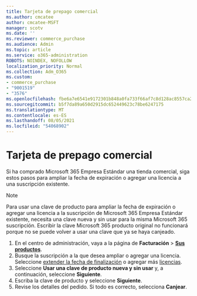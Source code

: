 ```yaml
---
title: Tarjeta de prepago comercial
ms.author: cmcatee
author: cmcatee-MSFT
manager: scotv
ms.date: ''
ms.reviewer: commerce_purchase
ms.audience: Admin
ms.topic: article
ms.service: o365-administration
ROBOTS: NOINDEX, NOFOLLOW
localization_priority: Normal
ms.collection: Adm_O365
ms.custom:
- commerce_purchase
- "9001519"
- "3576"
ms.openlocfilehash: fbe6a7e6541e9172301b848a0fa733f66af7c8d128ac8557ca2cd62cad1d06ad
ms.sourcegitcommit: b5f7da89a650d2915dc652449623c78be6247175
ms.translationtype: MT
ms.contentlocale: es-ES
ms.lasthandoff: 08/05/2021
ms.locfileid: "54068902"
---
```

# <a name="retail-prepaid-card"></a>Tarjeta de prepago comercial

Si ha comprado Microsoft 365 Empresa Estándar una tienda comercial, siga estos pasos para ampliar la fecha de expiración o agregar una licencia a una suscripción existente.

> [!NOTE]
> Para usar una clave de producto para ampliar la fecha de expiración o agregar una licencia a la suscripción de Microsoft 365 Empresa Estándar existente, necesita una clave nueva y sin usar para la misma Microsoft 365 suscripción. Escribir la clave Microsoft 365 producto original no funcionará porque no se puede volver a usar una clave que ya se haya canjeado.

1. En el centro de administración, vaya a la página de **Facturación** > **[Sus productos](https://go.microsoft.com/fwlink/p/?linkid=842054)**.
2. Busque la suscripción a la que desea ampliar o agregar una licencia. Seleccione [extender la fecha de finalización](https://go.microsoft.com/fwlink/p/?linkid=842054) o agregar más [licencias](https://go.microsoft.com/fwlink/p/?linkid=842054).
3. Seleccione **Usar una clave de producto nueva y sin usar** y, a continuación, seleccione **Siguiente**.
4. Escriba la clave de producto y seleccione **Siguiente**.
5. Revise los detalles del pedido. Si todo es correcto, selecciona **Canjear**.